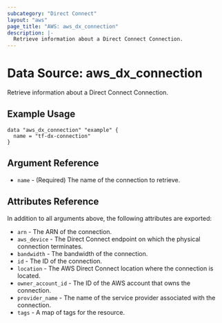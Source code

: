 ```yaml
---
subcategory: "Direct Connect"
layout: "aws"
page_title: "AWS: aws_dx_connection"
description: |-
  Retrieve information about a Direct Connect Connection.
---
```


# Data Source: aws_dx_connection

Retrieve information about a Direct Connect Connection.

## Example Usage

```hcl
data "aws_dx_connection" "example" {
  name = "tf-dx-connection"
}
```

## Argument Reference

* `name` - (Required) The name of the connection to retrieve.

## Attributes Reference

In addition to all arguments above, the following attributes are exported:

* `arn` - The ARN of the connection.
* `aws_device` - The Direct Connect endpoint on which the physical connection terminates.
* `bandwidth` - The bandwidth of the connection.
* `id` - The ID of the connection.
* `location` - The AWS Direct Connect location where the connection is located.
* `owner_account_id` - The ID of the AWS account that owns the connection.
* `provider_name` - The name of the service provider associated with the connection.
* `tags` - A map of tags for the resource.
